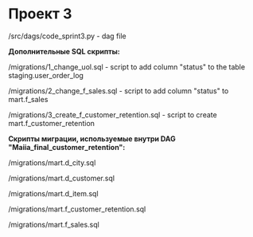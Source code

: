 # Проект 3

/src/dags/code_sprint3.py - dag file 


**Дополнительные SQL скрипты:**


/migrations/1_change_uol.sql - script to add column "status" to the table staging.user_order_log

/migrations/2_change_f_sales.sql - script to add column "status" to mart.f_sales

/migrations/3_create_f_customer_retention.sql - script to create mart.f_customer_retention


**Скрипты миграции, используемые внутри DAG "Maiia_final_customer_retention":**


/migrations/mart.d_city.sql

/migrations/mart.d_customer.sql

/migrations/mart.d_item.sql

/migrations/mart.f_customer_retention.sql

/migrations/mart.f_sales.sql






